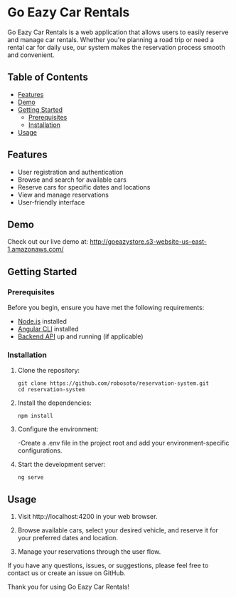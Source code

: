 # Go Eazy Car Rentals


Go Eazy Car Rentals is a web application that allows users to easily reserve and manage car rentals. Whether you're planning a road trip or need a rental car for daily use, our system makes the reservation process smooth and convenient.

## Table of Contents

- [Features](#features)
- [Demo](#demo)
- [Getting Started](#getting-started)
  - [Prerequisites](#prerequisites)
  - [Installation](#installation)
- [Usage](#usage)


## Features

- User registration and authentication
- Browse and search for available cars
- Reserve cars for specific dates and locations
- View and manage reservations
- User-friendly interface

## Demo

Check out our live demo at: http://goeazystore.s3-website-us-east-1.amazonaws.com/

## Getting Started

### Prerequisites

Before you begin, ensure you have met the following requirements:

- [Node.js](https://nodejs.org/) installed
- [Angular CLI](https://angular.io/cli) installed
- [Backend API](https://example.com/api) up and running (if applicable)

### Installation

1. Clone the repository:

   ```
   git clone https://github.com/robosoto/reservation-system.git
   cd reservation-system

   ```

2. Install the dependencies:

    ``` 
    npm install

    ```

3. Configure the environment:

    -Create a .env file in the project root and add your environment-specific configurations.

4. Start the development server: 

    ```
    ng serve

    ```

## Usage 

1. Visit http://localhost:4200 in your web browser.

2. Browse available cars, select your desired vehicle, and reserve it for 
   your preferred dates and location.

3. Manage your reservations through the user flow.

If you have any questions, issues, or suggestions, please feel free to contact us or create an issue on GitHub.

Thank you for using Go Eazy Car Rentals!